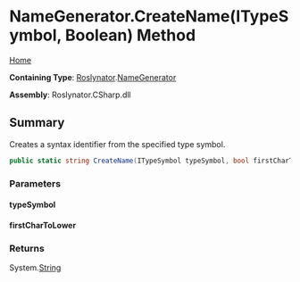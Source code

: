# NameGenerator\.CreateName\(ITypeSymbol, Boolean\) Method

[Home](../../../README.md)

**Containing Type**: [Roslynator](../../README.md)\.[NameGenerator](../README.md)

**Assembly**: Roslynator\.CSharp\.dll

## Summary

Creates a syntax identifier from the specified type symbol\.

```csharp
public static string CreateName(ITypeSymbol typeSymbol, bool firstCharToLower = false)
```

### Parameters

#### typeSymbol





#### firstCharToLower





### Returns

System\.[String](https://docs.microsoft.com/en-us/dotnet/api/system.string)

